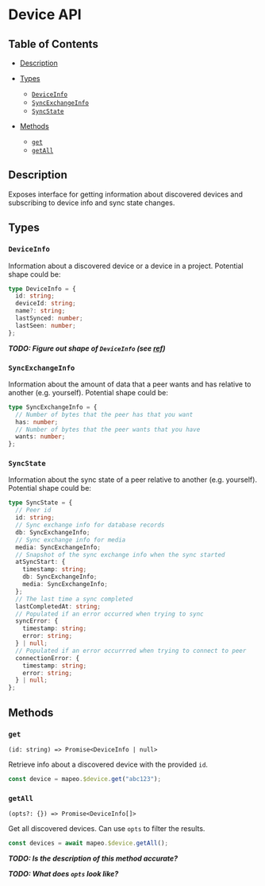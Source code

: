 # Device API

## Table of Contents

- [Description](#description)

- [Types](#types)

  - [`DeviceInfo`](#deviceinfo)
  - [`SyncExchangeInfo`](#syncexchangeinfo)
  - [`SyncState`](#syncstate)

- [Methods](#methods)

  - [`get`](#get)
  - [`getAll`](#getall)

## Description

Exposes interface for getting information about discovered devices and subscribing to device info and sync state changes.

## Types

### `DeviceInfo`

Information about a discovered device or a device in a project. Potential shape could be:

```ts
type DeviceInfo = {
  id: string;
  deviceId: string;
  name?: string;
  lastSynced: number;
  lastSeen: number;
};
```

**_TODO: Figure out shape of `DeviceInfo` (see [ref](https://github.com/digidem/mapeo-core-next/blob/b95bfbfcac7bc9ad68181cfa4b86047c46c8fb4a/lib/authstore/authtypes.js#L65))_**

### `SyncExchangeInfo`

Information about the amount of data that a peer wants and has relative to another (e.g. yourself). Potential shape could be:

```ts
type SyncExchangeInfo = {
  // Number of bytes that the peer has that you want
  has: number;
  // Number of bytes that the peer wants that you have
  wants: number;
};
```

### `SyncState`

Information about the sync state of a peer relative to another (e.g. yourself). Potential shape could be:

```ts
type SyncState = {
  // Peer id
  id: string;
  // Sync exchange info for database records
  db: SyncExchangeInfo;
  // Sync exchange info for media
  media: SyncExchangeInfo;
  // Snapshot of the sync exchange info when the sync started
  atSyncStart: {
    timestamp: string;
    db: SyncExchangeInfo;
    media: SyncExchangeInfo;
  };
  // The last time a sync completed
  lastCompletedAt: string;
  // Populated if an error occurred when trying to sync
  syncError: {
    timestamp: string;
    error: string;
  } | null;
  // Populated if an error occurrred when trying to connect to peer
  connectionError: {
    timestamp: string;
    error: string;
  } | null;
};
```

## Methods

### `get`

`(id: string) => Promise<DeviceInfo | null>`

Retrieve info about a discovered device with the provided `id`.

```ts
const device = mapeo.$device.get("abc123");
```

### `getAll`

`(opts?: {}) => Promise<DeviceInfo[]>`

Get all discovered devices. Can use `opts` to filter the results.

```ts
const devices = await mapeo.$device.getAll();
```

**_TODO: Is the description of this method accurate?_**

**_TODO: What does `opts` look like?_**
